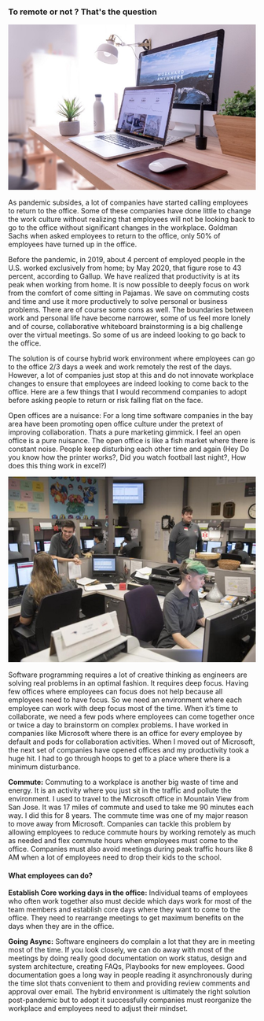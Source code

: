 ### To remote or not ? That's the question

![My image Name](/assets/images/remote-blog-image.jpeg)

As pandemic subsides, a lot of companies have started calling employees to return to the office. Some of these companies have done little to change the work culture without realizing that employees will not be looking back to go to the office without significant changes in the workplace. Goldman Sachs when asked employees to return to the office, only 50% of employees have turned up in the office.

Before the pandemic, in 2019, about 4 percent of employed people in the U.S. worked exclusively from home; by May 2020, that figure rose to 43 percent, according to Gallup. We have realized that productivity is at its peak when working from home. It is now possible to deeply focus on work from the comfort of come sitting in Pajamas. We save on commuting costs and time and use it more productively to solve personal or business problems. There are of course some cons as well. The boundaries between work and personal life have become narrower, some of us feel more lonely and of course, collaborative whiteboard brainstorming is a big challenge over the virtual meetings. So some of us are indeed looking to go back to the office.

The solution is of course hybrid work environment where employees can go to the office 2/3 days a week and work remotely the rest of the days. However, a lot of companies just stop at this and do not innovate workplace changes to ensure that employees are indeed looking to come back to the office. Here are a few things that I would recommend companies to adopt before asking people to return or risk falling flat on the face.

Open offices are a nuisance: For a long time software companies in the bay area have been promoting open office culture under the pretext of improving collaboration. Thats a pure marketing gimmick. I feel an open office is a pure nuisance. The open office is like a fish market where there is constant noise. People keep disturbing each other time and again (Hey Do you know how the printer works?, Did you watch football last night?, How does this thing work in excel?)

![peoplechat](/assets/images/peoplechat.jpeg)

Software programming requires a lot of creative thinking as engineers are solving real problems in an optimal fashion. It requires deep focus. Having few offices where employees can focus does not help because all employees need to have focus. So we need an environment where each employee can work with deep focus most of the time. When it’s time to collaborate, we need a few pods where employees can come together once or twice a day to brainstorm on complex problems.
I have worked in companies like Microsoft where there is an office for every employee by default and pods for collaboration activities. When I moved out of Microsoft, the next set of companies have opened offices and my productivity took a huge hit. I had to go through hoops to get to a place where there is a minimum disturbance.

**Commute:**
Commuting to a workplace is another big waste of time and energy. It is an activity where you just sit in the traffic and pollute the environment. I used to travel to the Microsoft office in Mountain View from San Jose. It was 17 miles of commute and used to take me 90 minutes each way. I did this for 8 years. The commute time was one of my major reason to move away from Microsoft. Companies can tackle this problem by allowing employees to reduce commute hours by working remotely as much as needed and flex commute hours when employees must come to the office. Companies must also avoid meetings during peak traffic hours like 8 AM when a lot of employees need to drop their kids to the school.

#### What employees can do? 

**Establish Core working days in the office:**
Individual teams of employees who often work together also must decide which days work for most of the team members and establish core days where they want to come to the office. They need to rearrange meetings to get maximum benefits on the days when they are in the office.

**Going Async:**
Software engineers do complain a lot that they are in meeting most of the time. If you look closely, we can do away with most of the meetings by doing really good documentation on work status, design and system architecture, creating FAQs, Playbooks for new employees. Good documentation goes a long way in people reading it asynchronously during the time slot thats convenient to them and providing review comments and approval over email.
The hybrid environment is ultimately the right solution post-pandemic but to adopt it successfully companies must reorganize the workplace and employees need to adjust their mindset.